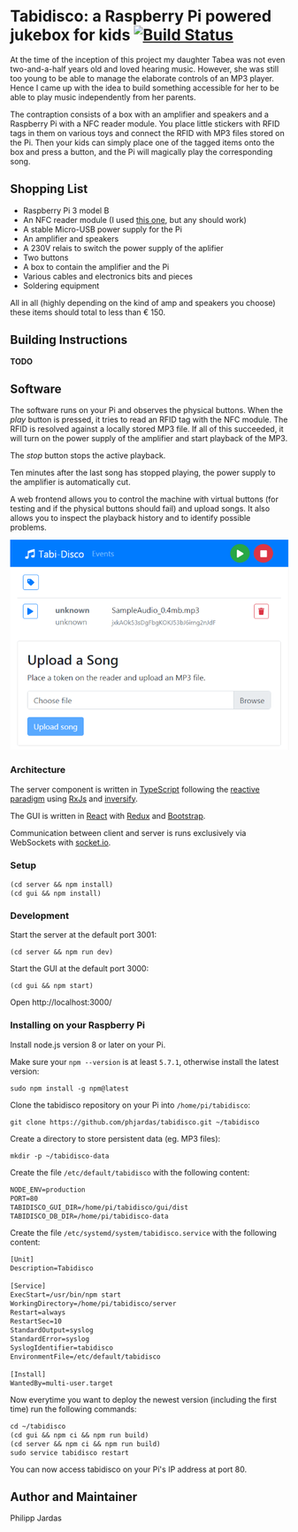# Tabidisco: a Raspberry Pi powered jukebox for kids [![Build Status](https://travis-ci.org/phjardas/tabidisco.svg?branch=master)](https://travis-ci.org/phjardas/tabidisco)

At the time of the inception of this project my daughter Tabea was not even two-and-a-half years old and loved hearing music. However, she was still too young to be able to manage the elaborate controls of an MP3 player. Hence I came up with the idea to build something accessible for her to be able to play music independently from her parents.

The contraption consists of a box with an amplifier and speakers and a Raspberry Pi with a NFC reader module. You place little stickers with RFID tags in them on various toys and connect the RFID with MP3 files stored on the Pi. Then your kids can simply place one of the tagged items onto the box and press a button, and the Pi will magically play the corresponding song.

## Shopping List

* Raspberry Pi 3 model B
* An NFC reader module (I used [this one](https://www.conrad.de/de/raspberry-pi-erweiterungs-platine-explore-nfc2-raspberry-pi-2-b-raspberry-pi-3-b-raspberry-pi-a-raspberry-pi-b-1611054.html), but any should work)
* A stable Micro-USB power supply for the Pi
* An amplifier and speakers
* A 230V relais to switch the power supply of the aplifier
* Two buttons
* A box to contain the amplifier and the Pi
* Various cables and electronics bits and pieces
* Soldering equipment

All in all (highly depending on the kind of amp and speakers you choose) these items should total to less than € 150.

## Building Instructions

**TODO**

## Software

The software runs on your Pi and observes the physical buttons. When the _play_ button is pressed, it tries to read an RFID tag with the NFC module. The RFID is resolved against a locally stored MP3 file. If all of this succeeded, it will turn on the power supply of the amplifier and start playback of the MP3.

The _stop_ button stops the active playback.

Ten minutes after the last song has stopped playing, the power supply to the amplifier is automatically cut.

A web frontend allows you to control the machine with virtual buttons (for testing and if the physical buttons should fail) and upload songs. It also allows you to inspect the playback history and to identify possible problems.

![Screenshot of the GUI](gui.png)

### Architecture

The server component is written in [TypeScript](https://www.typescriptlang.org/) following the [reactive paradigm](https://en.wikipedia.org/wiki/Reactive_programming) using [RxJs](https://reactivex.io/rxjs) and [inversify](https://github.com/inversify).

The GUI is written in [React](https://reactjs.org/) with [Redux](https://redux.js.org/) and [Bootstrap](https://getbootstrap.com).

Communication between client and server is runs exclusively via WebSockets with [socket.io](https://socket.io/).

### Setup

```
(cd server && npm install)
(cd gui && npm install)
```

### Development

Start the server at the default port 3001:

```
(cd server && npm run dev)
```

Start the GUI at the default port 3000:

```
(cd gui && npm start)
```

Open http://localhost:3000/

### Installing on your Raspberry Pi

Install node.js version 8 or later on your Pi.

Make sure your `npm --version` is at least `5.7.1`, otherwise install the latest version:

```
sudo npm install -g npm@latest
```

Clone the tabidisco repository on your Pi into `/home/pi/tabidisco`:

```
git clone https://github.com/phjardas/tabidisco.git ~/tabidisco
```

Create a directory to store persistent data (eg. MP3 files):

```
mkdir -p ~/tabidisco-data
```

Create the file `/etc/default/tabidisco` with the following content:

```
NODE_ENV=production
PORT=80
TABIDISCO_GUI_DIR=/home/pi/tabidisco/gui/dist
TABIDISCO_DB_DIR=/home/pi/tabidisco-data
```

Create the file `/etc/systemd/system/tabidisco.service` with the following content:

```
[Unit]
Description=Tabidisco

[Service]
ExecStart=/usr/bin/npm start
WorkingDirectory=/home/pi/tabidisco/server
Restart=always
RestartSec=10
StandardOutput=syslog
StandardError=syslog
SyslogIdentifier=tabidisco
EnvironmentFile=/etc/default/tabidisco

[Install]
WantedBy=multi-user.target
```

Now everytime you want to deploy the newest version (including the first time) run the following commands:

```
cd ~/tabidisco
(cd gui && npm ci && npm run build)
(cd server && npm ci && npm run build)
sudo service tabidisco restart
```

You can now access tabidisco on your Pi's IP address at port 80.

## Author and Maintainer

Philipp Jardas
